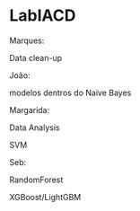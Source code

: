 # LabIACD

Marques:

Data clean-up


João:

modelos dentros do Naive Bayes


Margarida:

Data Analysis

SVM


Seb:

RandomForest

XGBoost/LightGBM